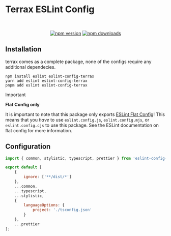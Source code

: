 # Terrax ESLint Config

<div align="center">
 <br />
 <p>
  <a href="https://www.npmjs.com/package/eslint-config-terrax"><img src="https://img.shields.io/npm/v/eslint-config-terrax.svg?maxAge=3600&logo=npm&style=for-the-badge" alt="npm version" /></a>
  <a href="https://www.npmjs.com/package/eslint-config-terrax"><img src="https://img.shields.io/npm/dt/eslint-config-terrax.svg?maxAge=3600&logo=npm&style=for-the-badge" alt="npm downloads" /></a>
 </p>
</div>

## Installation

terrax comes as a complete package, none of the configs require any additional dependecies.

```sh-session
npm install eslint eslint-config-terrax
yarn add eslint eslint-config-terrax
pnpm add eslint eslint-config-terrax
```

> [!IMPORTANT]
> **Flat Config only**
>
> It is important to note that this package only exports [ESLint Flat Config][]! This means that you _have_ to use `eslint.config.js`, `eslint.config.mjs`, or `eslint.config.cjs` to use this package. See the ESLint documentation on flat config for more information.

## Configuration

```js
import { common, stylistic, typescript, prettier } from 'eslint-config-terrax';

export default [
    {
        ignore: ['**/dist/*']
    },
    ...common,
    ...typescript,
    ...stylistic,
    {
        languageOptions: {
            project: './tsconfig.json'
        }
    },
    ...prettier
];
```

[ESLint Flat Config]: https://eslint.org/blog/2022/08/new-config-system-part-2/
